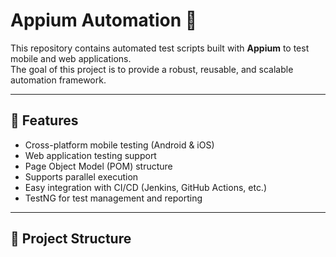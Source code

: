 # Appium Automation 🚀

This repository contains automated test scripts built with **Appium** to test mobile and web applications.  
The goal of this project is to provide a robust, reusable, and scalable automation framework.

---

## 📌 Features
- Cross-platform mobile testing (Android & iOS)
- Web application testing support
- Page Object Model (POM) structure
- Supports parallel execution
- Easy integration with CI/CD (Jenkins, GitHub Actions, etc.)
- TestNG for test management and reporting

---

## 📂 Project Structure

